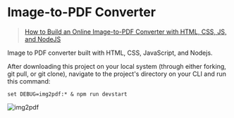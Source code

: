 # Image-to-PDF Converter
> [How to Build an Online Image-to-PDF Converter with HTML, CSS, JS, and NodeJS](https://www.freecodecamp.org/news/build-an-online-image-to-pdf-converter-with-html-css-js-nodejs/)

Image to PDF converter built with HTML, CSS, JavaScript, and Nodejs.

After downloading this project on your local system (through either forking, git pull, or git clone), navigate to the project's directory on your CLI and run this command:

```
set DEBUG=img2pdf:* & npm run devstart
```

![img2pdf](https://github.com/heereal/Image_to_PDF_Converter/assets/117061017/46923a1a-94a3-41d3-bacd-acc1a6ec94e5)
